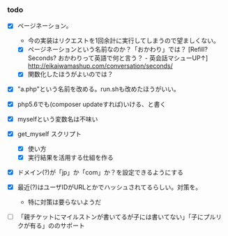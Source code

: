 ### todo

* [x] ページネーション。
    * 今の実装はリクエストを1回余計に実行してしまうので望ましくない。
    * [x] ページネーションという名前なのか？「おかわり」では？
      [Refill? Seconds? おかわりって英語で何と言う？ - 英会話マシューUP↑] http://eikaiwamashup.com/conversation/seconds/
    * [x] 関数化したほうがよいのでは？
* [x] "a.php"という名前を改める。run.shも改めたほうがいい。
* [x] php5.6でも(composer updateすれば)いける、と書く
* [x] myselfという変数名は不味い
* [x] get_myself スクリプト
    * [x] 使い方
    * [x] 実行結果を活用する仕組を作る
* [x] ドメイン(?)が「jp」か「com」か？を設定できるようにする
* [x] 最近(?)はユーザIDがURLとかでハッシュされてるらしい。対策を。
    * 特に対策は要らないようだ
* [ ] 「親チケットにマイルストンが書いてるが子には書いてない」「子にプルリクが有る」ののサポート

